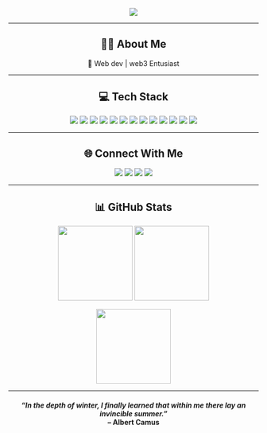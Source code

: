 <p align="center">
  <img src="https://readme-typing-svg.herokuapp.com?center=true&lines=Hi+I'm+Rajshri+Patil;Aspiring+Full-Stack+Developer;Deep+Thinker+🧠;Lover+of+Tech+and+Timeless+Truths" />
</p>

---

<h2 align="center">👩‍💻 About Me</h2>

<p align="center">
🚀 Web dev | web3 Entusiast<br>
</p>

---

<h2 align="center">💻 Tech Stack</h2>

<p align="center">
  <img src="https://img.shields.io/badge/C-00599C?style=flat&logo=c&logoColor=white"/>
  <img src="https://img.shields.io/badge/Go-00ADD8?style=flat&logo=go&logoColor=white"/>
  <img src="https://img.shields.io/badge/Python-3776AB?style=flat&logo=python&logoColor=white"/>
  <img src="https://img.shields.io/badge/JavaScript-F7DF1E?style=flat&logo=javascript&logoColor=black"/>
  <img src="https://img.shields.io/badge/React-20232A?style=flat&logo=react&logoColor=61DAFB"/>
  <img src="https://img.shields.io/badge/HTML5-E34F26?style=flat&logo=html5&logoColor=white"/>
  <img src="https://img.shields.io/badge/CSS3-1572B6?style=flat&logo=css3&logoColor=white"/>
  <img src="https://img.shields.io/badge/Express.js-404D59?style=flat&logo=express&logoColor=white"/>
  <img src="https://img.shields.io/badge/MongoDB-4EA94B?style=flat&logo=mongodb&logoColor=white"/>
  <img src="https://img.shields.io/badge/SQLite-003B57?style=flat&logo=sqlite&logoColor=white"/>
  <img src="https://img.shields.io/badge/Git-F05033?style=flat&logo=git&logoColor=white"/>
  <img src="https://img.shields.io/badge/GitHub-181717?style=flat&logo=github&logoColor=white"/>
  <img src="https://img.shields.io/badge/Postman-FF6C37?style=flat&logo=postman&logoColor=white"/>
</p>

---

<h2 align="center">🌐 Connect With Me</h2>

<p align="center">
  <a href="https://discord.gg/rajshripatil"><img src="https://img.shields.io/badge/Discord-7289DA?style=flat&logo=discord&logoColor=white"/></a>
  <a href="https://instagram.com/rajshri097"><img src="https://img.shields.io/badge/Instagram-E4405F?style=flat&logo=instagram&logoColor=white"/></a>
  <a href="https://x.com/rajshri0987"><img src="https://img.shields.io/badge/X-000000?style=flat&logo=X&logoColor=white"/></a>
  <a href="mailto:rajshripatil19022006@gmail.com"><img src="https://img.shields.io/badge/Email-D14836?style=flat&logo=gmail&logoColor=white"/></a>
</p>

---

<h2 align="center">📊 GitHub Stats</h2>

<p align="center">
  <img src="https://github-readme-stats.vercel.app/api?username=avgmecoding&show_icons=true&count_private=true&include_all_commits=true&theme=dark&hide_border=false" height="150"/>
  <img src="https://github-readme-stats.vercel.app/api/top-langs/?username=avgmecoding&theme=dark&hide_border=false&layout=compact" height="150"/>
</p>

<p align="center">
  <img src="https://nirzak-streak-stats.vercel.app/?user=avgmecoding&theme=dark&hide_border=false" height="150"/>
</p>

---

<h4 align="center"><em>“In the depth of winter, I finally learned that within me there lay an invincible summer.”</em><br>– Albert Camus</h4>
